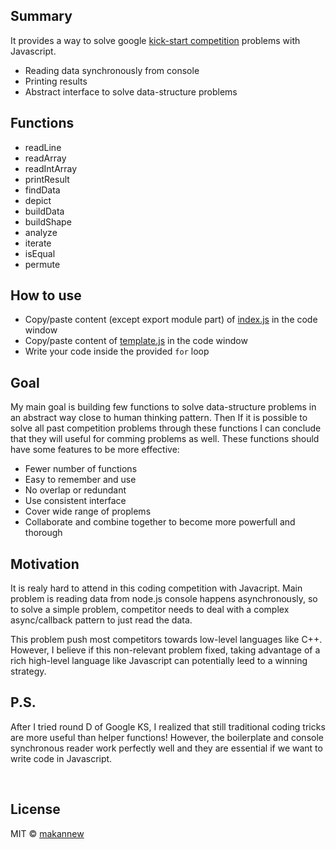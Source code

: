 
## Summary
It provides a way to solve google [kick-start competition](https://codingcompetitions.withgoogle.com/kickstart) problems with Javascript.
- Reading data synchronously from console
- Printing results
- Abstract interface to solve data-structure problems

## Functions
- readLine
- readArray
- readIntArray
- printResult
- findData
- depict
- buildData
- buildShape
- analyze
- iterate
- isEqual
- permute

## How to use
* Copy/paste content (except export module part) of [index.js](https://github.com/makannew/kick-start-helpers/blob/master/src/index.js) in the code window 
* Copy/paste content of [template.js](https://github.com/makannew/kick-start-helpers/blob/master/src/template.js) in the code window
* Write your code inside the provided `for` loop

## Goal
My main goal is building few functions to solve data-structure problems in an abstract way close to human thinking pattern. Then If it is possible to solve all past competition problems through these functions I can conclude that they will useful for comming problems as well. These functions should have some features to be more effective:
- Fewer number of functions
- Easy to remember and use
- No overlap or redundant
- Use consistent interface
- Cover wide range of proplems
- Collaborate and combine together to become more powerfull and thorough

## Motivation
It is realy hard to attend in this coding competition with Javacript. Main problem is reading data from node.js console happens asynchronously, so to solve a simple problem, competitor needs to deal with a complex async/callback pattern to just read the data. 

This problem push most competitors towards low-level languages like C++. However, I believe if this non-relevant problem fixed, taking advantage of a rich high-level language like Javascript can potentially leed to a winning strategy.

## P.S.
After I tried round D of Google KS, I realized that still traditional coding tricks are more useful than helper functions! However, the boilerplate and console synchronous reader work perfectly well and they are essential if we want to write code in Javascript.

<br/>


## License

MIT © [makannew](https://github.com/makannew)
